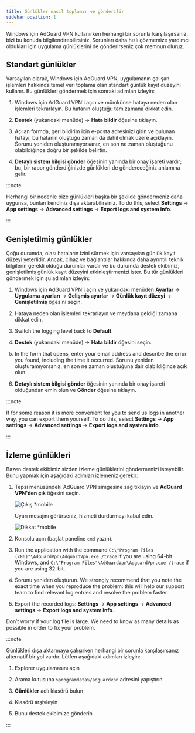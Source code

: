 ```yaml
---
title: Günlükler nasıl toplanır ve gönderilir
sidebar position: 1
---
```


Windows için AdGuard VPN kullanırken herhangi bir sorunla karşılaşırsanız, bizi bu konuda bilgilendirebilirsiniz. Sorunları daha hızlı çözmemize yardımcı oldukları için uygulama günlüklerini de gönderirseniz çok memnun oluruz.

## Standart günlükler

Varsayılan olarak, Windows için AdGuard VPN, uygulamanın çalışan işlemleri hakkında temel veri toplama olan standart günlük kayıt düzeyini kullanır. Bu günlükleri göndermek için sonraki adımları izleyin:

1. Windows için AdGuard VPN'i açın ve mümkünse hataya neden olan işlemleri tekrarlayın. Bu hatanın oluştuğu tam zamana dikkat edin.

1. **Destek** (yukarıdaki menüde) → **Hata bildir** öğesine tıklayın.

1. Açılan formda, geri bildirim için e-posta adresinizi girin ve bulunan hatayı, bu hatanın oluştuğu zaman da dahil olmak üzere açıklayın. Sorunu yeniden oluşturamıyorsanız, en son ne zaman oluştuğunu olabildiğince doğru bir şekilde belirtin.

1. **Detaylı sistem bilgisi gönder** öğesinin yanında bir onay işareti vardır; bu, bir rapor gönderdiğinizde günlükleri de göndereceğiniz anlamına gelir.

:::note

Herhangi bir nedenle bize günlükleri başka bir şekilde göndermeniz daha uygunsa, bunları kendiniz dışa aktarabilirsiniz. To do this, select **Settings** → **App settings** → **Advanced settings** → **Export logs and system info**.

:::

## Genişletilmiş günlükler

Çoğu durumda, olası hataların izini sürmek için varsayılan günlük kayıt düzeyi yeterlidir. Ancak, cihaz ve bağlantılar hakkında daha ayrıntılı teknik bilgilerin gerekli olduğu durumlar vardır ve bu durumda destek ekibimiz, genişletilmiş günlük kayıt düzeyini etkinleştirmenizi ister. Bu tür günlükleri göndermek için şu adımları izleyin:

1. Windows için AdGuard VPN'i açın ve yukarıdaki menüden **Ayarlar** → **Uygulama ayarları** → **Gelişmiş ayarlar** → **Günlük kayıt düzeyi** → **Genişletilmiş** öğesini seçin.

1. Hataya neden olan işlemleri tekrarlayın ve meydana geldiği zamana dikkat edin.

1. Switch the logging level back to **Default**.

1. **Destek** (yukarıdaki menüde) → **Hata bildir** öğesini seçin.

1. In the form that opens, enter your email address and describe the error you found, including the time it occurred. Sorunu yeniden oluşturamıyorsanız, en son ne zaman oluştuğuna dair olabildiğince açık olun.

1. **Detaylı sistem bilgisi gönder** öğesinin yanında bir onay işareti olduğundan emin olun ve **Gönder** öğesine tıklayın.

:::note

If for some reason it is more convenient for you to send us logs in another way, you can export them yourself. To do this, select **Settings** → **App settings** → **Advanced settings** → **Export logs and system info**.

:::

## İzleme günlükleri

Bazen destek ekibimiz sizden izleme günlüklerini göndermenizi isteyebilir. Bunu yapmak için aşağıdaki adımları izlemeniz gerekir:

1. Tepsi menüsündeki AdGuard VPN simgesine sağ tıklayın ve **AdGuard VPN'den çık** öğesini seçin.

    ![Çıkış *mobile](https://cdn.adguard-vpn.com/content/kb/vpn/windows/logs/exit.png)

    Uyarı mesajını görürseniz, hizmeti durdurmayı kabul edin.

    ![Dikkat *mobile](https://cdn.adguard-vpn.com/content/kb/vpn/windows/logs/attention.png)

1. Konsolu açın (başlat paneline `cmd` yazın).

1. Run the application with the command `C:\"Program Files (x86)"\AdGuardVpn\AdguardVpn.exe /trace` if you are using 64-bit Windows, and `C:\"Program Files"\AdGuardVpn\AdguardVpn.exe /trace` if you are using 32-bit.

1. Sorunu yeniden oluşturun. We strongly recommend that you note the exact time when you reproduce the problem: this will help our support team to find relevant log entries and resolve the problem faster.

1. Export the recorded logs: **Settings** → **App settings** → **Advanced settings** → **Export logs and system info**.

Don’t worry if your log file is large. We need to know as many details as possible in order to fix your problem.

:::note

Günlükleri dışa aktarmaya çalışırken herhangi bir sorunla karşılaşırsanız alternatif bir yol vardır. Lütfen aşağıdaki adımları izleyin:

1. Explorer uygulamasını açın

1. Arama kutusuna `%programdata%/adguardvpn` adresini yapıştırın

1. **Günlükler** adlı klasörü bulun

1. Klasörü arşivleyin

1. Bunu destek ekibimize gönderin

:::
